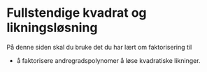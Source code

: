 # Fullstendige kvadrat og likningsløsning

På denne siden skal du bruke det du har lært om faktorisering til

* å faktorisere andregradspolynomer
å løse kvadratiske likninger. 